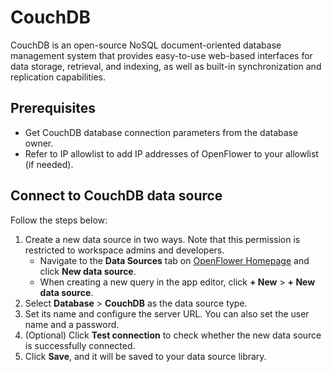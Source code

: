 # CouchDB

CouchDB is an open-source NoSQL document-oriented database management system that provides easy-to-use web-based interfaces for data storage, retrieval, and indexing, as well as built-in synchronization and replication capabilities.

## Prerequisites

* Get CouchDB database connection parameters from the database owner.
* Refer to IP allowlist to add IP addresses of OpenFlower to your allowlist (if needed).

## Connect to CouchDB data source

Follow the steps below:

1. Create a new data source in two ways. Note that this permission is restricted to workspace admins and developers.
   * Navigate to the **Data Sources** tab on [OpenFlower Homepage](https://lowcoder.dev) and click **New data source**.
   * When creating a new query in the app editor, click **+ New** > **+ New data source**.
2. Select **Database** > **CouchDB** as the data source type.
3. Set its name and configure the server URL. You can also set the user name and a password.
4. (Optional) Click **Test connection** to check whether the new data source is successfully connected.
5. Click **Save**, and it will be saved to your data source library.
